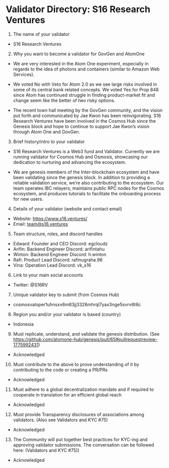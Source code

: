 # Validator Directory: S16 Research Ventures

1. The name of your validator

-  S16 Research Ventures

2. Why you want to become a validator for GovGen and AtomOne

-  We are very interested in the Atom One experiment, especially in regards to the idea of photons and containers (similar to Amazon Web Services).

-  We voted No with Veto for Atom 2.0 as we see large risks involved in some of its central bank related concepts. We voted Yes for Prop 848 since Atom has continued struggle in finding product-market fit and change seem like the better of two risky options.

-  The recent town hall meeting by the GovGen community, and the vision put forth and communicated by Jae Kwon has been reinvigorating. S16 Research Ventures have been involved in the Cosmos Hub since the Genesis block and hope to continue to support Jae Kwon’s vision through Atom One and GovGen.

3. Brief history/intro to your validator

-  S16 Research Ventures is a Web3 fund and Validator. Currently we are running validator for Cosmos Hub and Osmosis, showcasing our dedication to nurturing and advancing the ecosystem.

-  We are genesis members of the Inter-blockchain ecosystem and have been validating since the genesis block. In addition to providing a reliable validation service, we’re also contributing to the ecosystem. Our team operates IBC relayers, maintains public RPC nodes for the Cosmos ecosystem, and produces tutorials to facilitate the onboarding process for new users.

4. Details of your validator (website and contact email)

-  Website: https://www.s16.ventures/
-  Email: team@s16.ventures

5. Team structure, roles, and discord handles

-  Edward: Founder and CEO
   Discord: egcloudz
-  Arifin: Backend Engineer
   Discord: arifintahu
-  Winton: Backend Engineer
   Discord: h.winton
-  Rafi: Product Lead
   Discord: rafinugraha.98
-  Vina: Operation Lead
   Discord: vk_s16

6. Link to your main social accounts

-  Twitter: @S16RV

7. Unique validator key to submit (from Cosmos Hub)

-  cosmosvaloper1uhnsxv6m83jj3328mhrql7yax3nge5svrv6t6c

8. Region you and/or your validator is based (country)

-  Indonesia

9. Must replicate, understand, and validate the genesis distribution. (See https://github.com/atomone-hub/genesis/pull/65#pullrequestreview-1775992431)

-  Acknowledged

10. Must contribute to the above to prove understanding of it by contributing to the code or creating a PR/PRs

-  Acknowledged

11. Must adhere to a global decentralization mandate and if required to cooperate in translation for an efficient global reach

-  Acknowledged

12. Must provide Transparency disclosures of associations among validators. (Also see Validators and KYC #75)

-  Acknowledged

13. The Community will put together best practices for KYC-ing and approving validator submissions. The conversation can be followed here: (Validators and KYC #75))

-  Acknowledged
